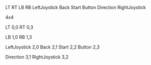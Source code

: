 LT                                              RT
LB                                              RB
LeftJoystick    Back        Start             Button
                Direction   RightJoystick

4x4

LT 0,0
RT 0,3

LB 1,0
RB 1,3

LeftJoystick 2,0
Back          2,1
Start         2,2
Button        2,3

Direction     3,1
RightJoystick 3,2
